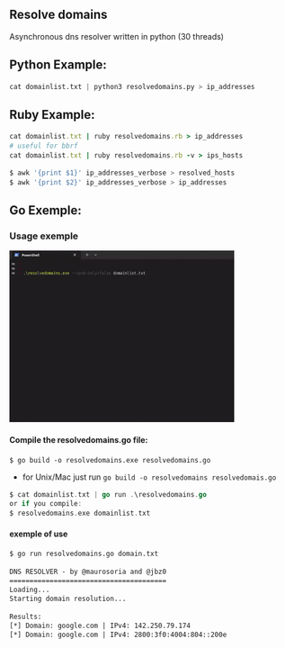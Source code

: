 ## Resolve domains 
Asynchronous dns resolver written in python (30 threads)

## Python Example:
```python
cat domainlist.txt | python3 resolvedomains.py > ip_addresses
```

## Ruby Example:
```ruby
cat domainlist.txt | ruby resolvedomains.rb > ip_addresses
# useful for bbrf
cat domainlist.txt | ruby resolvedomains.rb -v > ips_hosts 
```

```bash
$ awk '{print $1}' ip_addresses_verbose > resolved_hosts
$ awk '{print $2}' ip_addresses_verbose > ip_addresses
```

## Go Exemple:

### Usage exemple

![Exemple](exemple.gif)

#### Compile the resolvedomains.go file:
```
$ go build -o resolvedomains.exe resolvedomains.go
```

* for Unix/Mac just run `go build -o resolvedomains resolvedomais.go`

```go
$ cat domainlist.txt | go run .\resolvedomains.go
or if you compile:
$ resolvedomains.exe domainlist.txt
```
#### exemple of use

```
$ go run resolvedomains.go domain.txt

DNS RESOLVER - by @maurosoria and @jbz0
=======================================
Loading...
Starting domain resolution...

Results:
[*] Domain: google.com | IPv4: 142.250.79.174
[*] Domain: google.com | IPv4: 2800:3f0:4004:804::200e
```
